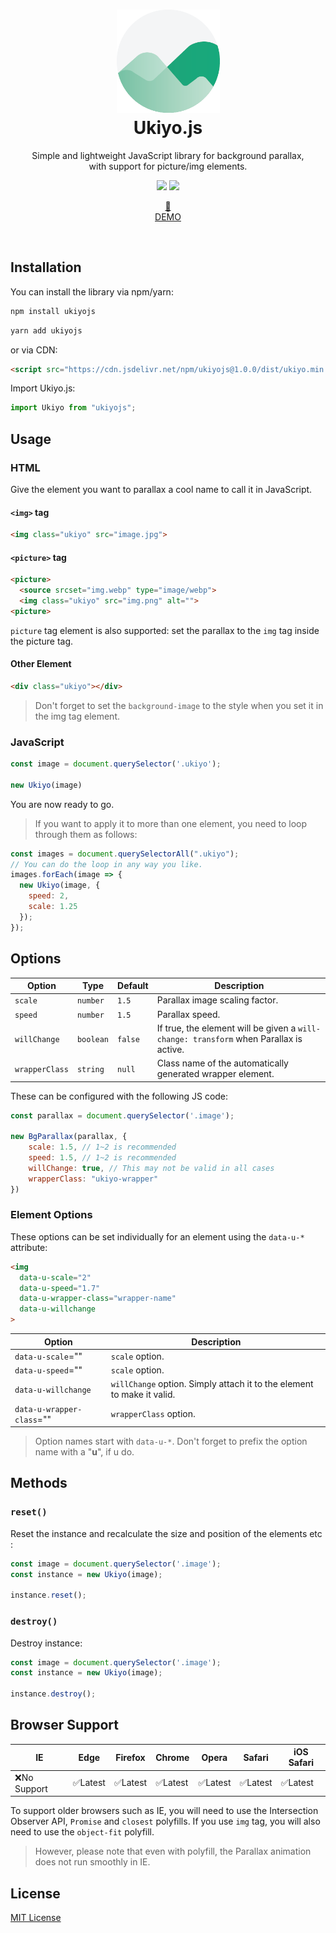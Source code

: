 <div align="center">
  <h1>
    <img width="165" src="./ukiyo.png" alt="">
    <br>
    Ukiyo.js</h1>
  <p>Simple and lightweight JavaScript library for background parallax,<br>with support for picture/img elements.</p>
  <p>
    <img src="https://img.shields.io/bundlephobia/min/ukiyojs">
    <img src="https://img.shields.io/github/license/yitengjun/ukiyojs">
  </p>
  <p>
    <a href="https://yitengjun.github.io/ukiyojs/" target="_blank">
    🤟<br>
    DEMO</a>
  </p>
</div>
<br>

## Installation
You can install the library via npm/yarn:
```sh
npm install ukiyojs
```
```sh
yarn add ukiyojs
```

or via CDN:
```html
<script src="https://cdn.jsdelivr.net/npm/ukiyojs@1.0.0/dist/ukiyo.min.js"></script>
```

Import Ukiyo.js:
```javascript
import Ukiyo from "ukiyojs";
```

## Usage
### HTML
Give the element you want to parallax a cool name to call it in JavaScript.
#### ```<img>``` tag
```html
<img class="ukiyo" src="image.jpg">
```

#### ```<picture>``` tag
```html
<picture>
  <source srcset="img.webp" type="image/webp">
  <img class="ukiyo" src="img.png" alt="">
<picture>
```
```picture``` tag element is also supported: set the parallax to the ```img``` tag inside the picture tag.

#### Other Element
```html
<div class="ukiyo"></div>
```
> Don't forget to set the ```background-image``` to the style when you set it in the img tag element.

### JavaScript
```javascript
const image = document.querySelector('.ukiyo');

new Ukiyo(image)
```
You are now ready to go.

> If you want to apply it to more than one element, you need to loop through them as follows:
```javascript
const images = document.querySelectorAll(".ukiyo");
// You can do the loop in any way you like.
images.forEach(image => {
  new Ukiyo(image, {
    speed: 2,
    scale: 1.25
  });
});
```

## Options

| Option       | Type    | Default | Description                                                                            | 
| ------------ | ------- | ------- | -------------------------------------------------------------------------------------- | 
| ```scale```        | ```number```  | ```1.5```     | Parallax image scaling factor.                                                          | 
| ```speed```        | ```number```  | ```1.5```     | Parallax speed.                                                                         | 
| ```willChange```   | ```boolean``` | ```false```   | If true, the element will be given a ```will-change: transform``` when Parallax is active. | 
| ```wrapperClass``` | ```string```  | ```null```    | Class name of the automatically generated wrapper element.                              | 

These can be configured with the following JS code:
```javascript
const parallax = document.querySelector('.image');

new BgParallax(parallax, {
    scale: 1.5, // 1~2 is recommended
    speed: 1.5, // 1~2 is recommended
    willChange: true, // This may not be valid in all cases
    wrapperClass: "ukiyo-wrapper"
})
```

### Element Options
These options can be set individually for an element using the ```data-u-*``` attribute:
```html
<img
  data-u-scale="2"
  data-u-speed="1.7"
  data-u-wrapper-class="wrapper-name"
  data-u-willchange
>
```
| Option               | Description                                                                | 
| -------------------- | -------------------------------------------------------------------------- | 
| ```data-u-scale```=""         | ```scale``` option.                                                              | 
| ```data-u-speed```=""         | ```scale``` option.                                                              | 
| ```data-u-willchange```    | ```willChange``` option. Simply attach it to the element to make it valid. | 
| ```data-u-wrapper-class```="" | ```wrapperClass``` option.                                                        | 
> Option names start with ```data-u-*```. Don't forget to prefix the option name with a "**u**", if u do.

## Methods
### ```reset()```
Reset the instance and recalculate the size and position of the elements etc :

```javascript
const image = document.querySelector('.image');
const instance = new Ukiyo(image);

instance.reset();
```

### ```destroy()```
Destroy instance:
```javascript
const image = document.querySelector('.image');
const instance = new Ukiyo(image);

instance.destroy();
```

## Browser Support
| IE         | Edge   | Firefox | Chrome | Opera  | Safari | iOS Safari | 
| ---------- | ------ | ------- | ------ | ------ | ------ | ---------- | 
| ❌No Support | ✅Latest | ✅Latest  | ✅Latest | ✅Latest | ✅Latest | ✅Latest     | 

To support older browsers such as IE, you will need to use the Intersection Observer API, ```Promise``` and ```closest``` polyfills.
If you use ```img``` tag, you will also need to use the ```object-fit``` polyfill.

> However, please note that even with polyfill, the Parallax animation does not run smoothly in IE.

## License
[MIT License](https://github.com/yitengjun/ukiyojs/blob/main/LICENSE)
